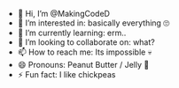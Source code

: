- 👋 Hi, I’m @MakingCodeD
- 👀 I’m interested in: basically everything 🙄
- 🌱 I’m currently learning: erm..
- 💞️ I’m looking to collaborate on: what?
- 📫 How to reach me: Its impossible 💀
- 😄 Pronouns: Peanut Butter / Jelly 🤩
- ⚡ Fun fact: I like chickpeas

<!---
MakingCodeD/MakingCodeD is a ✨ special ✨ repository because its `README.md` (this file) appears on your GitHub profile.
You can click the Preview link to take a look at your changes.
--->
